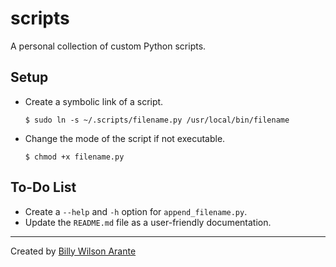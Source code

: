 # scripts
A personal collection of custom Python scripts.
## Setup
- Create a symbolic link of a script.
    ```
    $ sudo ln -s ~/.scripts/filename.py /usr/local/bin/filename
    ```
- Change the mode of the script if not executable.
    ```
    $ chmod +x filename.py
    ```
## To-Do List
- Create a `--help` and `-h` option for `append_filename.py`.
- Update the `README.md` file as a user-friendly documentation.
---
Created by [Billy Wilson Arante](https://arantebw.github.io/)
